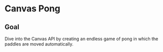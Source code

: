 # Canvas Pong

<!-- [Live Demo]() -->

## Goal

Dive into the Canvas API by creating an endless game of pong in which the paddles are moved automatically.
